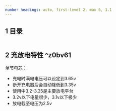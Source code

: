 ```yaml
---
number headings: auto, first-level 2, max 6, 1.1
---
```


## 1 目录

```toc
```

## 2 充放电特性 ^z0bv61

单节电芯：
- 充电时满电电压可以设定到3.65v
- 断开充电器后会自动降低到3.35v
- 使用中3.2-3.35是主要放电平台
- 3.2v以下电量很少，3.1v以下极少
- 放电截至电压为2.5v

